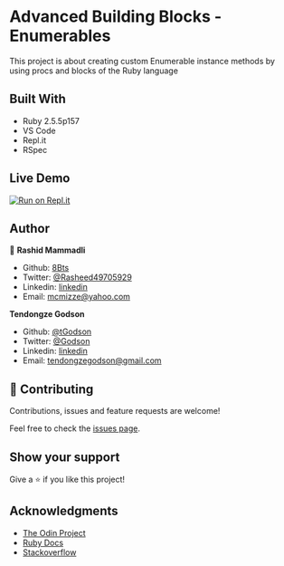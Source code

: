 # Advanced Building Blocks - Enumerables

This project is about creating custom Enumerable instance methods by using procs and blocks of the Ruby language

## Built With

- Ruby 2.5.5p157
- VS Code
- Repl.it
- RSpec

## Live Demo

[![Run on Repl.it](https://repl.it/badge/github/8Bts/Enumerables)](https://repl.it/github/8Bts/Enumerables)

## Author

👤 **Rashid Mammadli**

- Github: [8Bts](https://github.com/8Bts)
- Twitter: [@Rasheed49705929](https://twitter.com/Rasheed49705929)
- Linkedin: [linkedin](https://www.linkedin.com/in/mcmizze-price-238a70135/)
- Email: mcmizze@yahoo.com

**Tendongze Godson**

- Github: [@tGodson](https://github.com/tGodson) 
- Twitter: [@Godson](https://twitter.com/tendongze-godson) 
- Linkedin: [linkedin](https://linkedin.com/in/tendongze95)
- Email: tendongzegodson@gmail.com

## 🤝 Contributing

Contributions, issues and feature requests are welcome!

Feel free to check the <a href="https://github.com/8Bts/Enumerables/issues" target="_blank">issues page</a>.

## Show your support

Give a ⭐️ if you like this project!

## Acknowledgments
 
- <a href="https://www.theodinproject.com/" target="_blank">The Odin Project</a>
- <a href="https://ruby-doc.org/core-2.6.1/Enumerable.html#method-i-all-3F" target="_blank">Ruby Docs</a>
- <a href="https://www.stackoverflow.com/" target="_blank">Stackoverflow</a>

